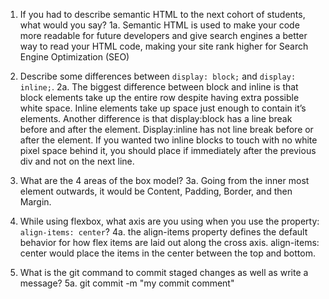 1. If you had to describe semantic HTML to the next cohort of students, what would you say?
1a. Semantic HTML is used to make your code more readable for future developers and give search engines a better way to read your HTML code, making your site rank higher for Search Engine Optimization (SEO)

2. Describe some differences between ```display: block;``` and ```display: inline;```.
2a. The biggest difference between block and inline is that block elements take up the entire row despite having extra possible white space. Inline elements take up space just enough to contain it’s elements. Another difference is that display:block has a line break before and after the element. Display:inline has not line break before or after the element. If you wanted two inline blocks to touch with no white pixel space behind it, you should place if immediately after the previous div and not on the next line.

3. What are the 4 areas of the box model?
3a. Going from the inner most element outwards, it would be Content, Padding, Border, and then Margin.

4. While using flexbox, what axis are you using when you use the property: ```align-items: center```?
4a. the align-items property defines the default behavior for how flex items are laid out along the cross axis. align-items: center would place the items in the center between the top and bottom.

5. What is the git command to commit staged changes as well as write a message? 
5a. git commit -m "my commit comment"